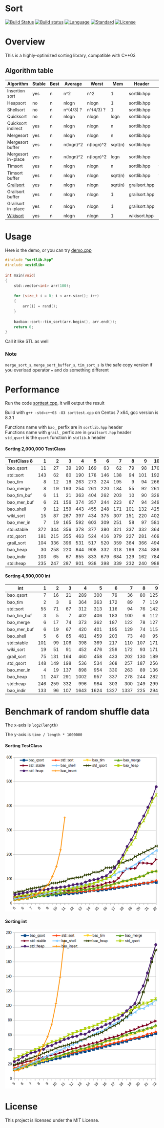 # Sort

[![Build Status](https://travis-ci.org/Baobaobear/sort.svg?branch=master)](https://travis-ci.org/Baobaobear/sort) [![Build status](https://ci.appveyor.com/api/projects/status/wtt8m5ss33jxl3og?svg=true)](https://ci.appveyor.com/project/Baobaobear/sort) [![Language](https://img.shields.io/badge/language-C++-blue.svg)](https://isocpp.org/) [![Standard](https://img.shields.io/badge/C++-03-orange.svg)](https://en.wikipedia.org/wiki/C%2B%2B#Standardization) [![License](https://img.shields.io/badge/license-MIT-blue.svg)](https://opensource.org/licenses/MIT)

# Overview

This is a highly-optimized sorting library, compatible with C++03

## Algorithm table

Algorithm     | Stable|Best|  Average  |   Worst   | Mem | Header | Name |
-------------------|---|---|-----------|-----------|-----|--------| -----|
Insertion sort     |yes| n | n^2       | n^2       | 1   | sortlib.hpp | insert_sort |
Heapsort           |no | n | nlogn     | nlogn     | 1   | sortlib.hpp | heap_sort |
Shellsort          |no | n | n^(4/3) ? | n^(4/3) ? | 1   | sortlib.hpp | shell_sort |
Quicksort          |no | n | nlogn     | nlogn     | logn| sortlib.hpp | quick_sort |
Quicksort indirect |yes| n | nlogn     | nlogn     | n   | sortlib.hpp | indirect_qsort |
Mergesort          |yes| n | nlogn     | nlogn     | n   | sortlib.hpp | merge_sort |
Mergesort buffer   |yes| n | n(logn)^2 |n(logn)^2|sqrt(n)| sortlib.hpp | merge_sort_buffer |
Mergesort in-place |yes| n | n(logn)^2 | n(logn)^2 | logn| sortlib.hpp |merge_sort_in_place|
Timsort            |yes| n | nlogn     | nlogn     | n   | sortlib.hpp | tim_sort |
Timsort buffer     |yes| n | nlogn     | nlogn | sqrt(n) | sortlib.hpp | tim_sort_buffer |
[Grailsort]        |yes| n | nlogn     | nlogn | sqrt(n) | grailsort.hpp | grail_sort |
Grailsort buffer   |yes| n | nlogn     | nlogn | 1       | grailsort.hpp | grail_sort_buffer |
Grailsort in-place |yes| n | nlogn     | nlogn | 1       | grailsort.hpp |grail_sort_in_place|
[Wikisort]         |yes| n | nlogn     | nlogn | 1       | wikisort.hpp | wiki_sort |

# Usage

Here is the demo, or you can try [demo.cpp]

```c
#include "sortlib.hpp"
#include <cstdlib>

int main(void)
{
    std::vector<int> arr(100);

    for (size_t i = 0; i < arr.size(); i++)
    {
        arr[i] = rand();
    }

    baobao::sort::tim_sort(arr.begin(), arr.end());
    return 0;
}
```

Call it like STL as well

### Note
`merge_sort_s`, `merge_sort_buffer_s`, `tim_sort_s` is the safe copy version if you overload operator `=` and do something different

# Performance

Run the code [sorttest.cpp], it will output the result

Build with `g++ -std=c++03 -O3 sorttest.cpp` on Centos 7 x64, gcc version is 8.3.1

Functions name with `bao_` perfix are in `sortlib.hpp` header  
Functions name with `grail_` perfix are in `grailsort.hpp` header  
`std_qsort` is the `qsort` function in `stdlib.h` header

#### Sorting 2,000,000 TestClass

TestClass 8 |  1  |  2  |  3  |  4  |  5  |  6  |  7  |  8  |  9  |  10 |  11 | Avg |
------------|----:|----:|----:|----:|----:|----:|----:|----:|----:|----:|----:|----:|
bao_qsort   |   11|   27|   39|  190|  169|   63|   62|   79|   98|  170|  129|   94|
std::sort   |  143|   62|   80|  190|  178|  146|  138|   94|  101|  192|  144|  133|
bao_tim     |    8|   12|   18|  263|  273|  224|  195|    9|   94|  266|  152|  137|
bao_merge   |    8|   19|  193|  254|  261|  220|  184|   55|   92|  261|  147|  154|
bao_tim_buf |    6|   11|   21|  363|  404|  262|  203|   10|   90|  329|  145|  167|
bao_mer_buf |    6|   21|  156|  374|  357|  244|  223|   67|   94|  349|  145|  185|
bao_shell   |    9|   12|  159|  443|  455|  248|  171|  101|  132|  425|  158|  210|
wiki_sort   |   15|   87|  267|  397|  434|  375|  307|  151|  220|  402|  171|  256|
bao_mer_in  |    7|   19|  165|  592|  603|  309|  251|   58|   97|  581|  216|  263|
std::stable |  372|  344|  356|  378|  377|  380|  321|  337|  332|  364|  182|  340|
std_qsort   |  181|  215|  355|  463|  524|  416|  379|  227|  281|  469|  339|  349|
grail_sort  |  104|  336|  396|  531|  517|  520|  359|  364|  366|  494|  276|  387|
bao_heap    |   30|  258|  220|  844|  908|  332|  318|  199|  234|  889|  200|  402|
bao_indir   |  103|   65|   67|  855|  833|  679|  684|  129|  162|  784|  185|  413|
std::heap   |  235|  247|  287|  901|  938|  398|  339|  232|  240|  988|  274|  461|

#### Sorting 4,500,000 int

int         |  1  |  2  |  3  |  4  |  5  |  6  |  7  |  8  |  9  |  10 |  11 | Avg |
------------|----:|----:|----:|----:|----:|----:|----:|----:|----:|----:|----:|----:|
bao_qsort   |    7|   16|   21|  289|  300|   79|   36|   80|  125|  293|  208|  132|
bao_tim     |    2|    3|    6|  364|  363|  172|   89|    7|  119|  345|  226|  154|
std::sort   |   55|   71|   67|  312|  313|  116|   94|   76|  142|  281|  230|  159|
bao_tim_buf |    3|    5|    7|  402|  406|  183|  100|    6|  112|  390|  238|  168|
bao_merge   |    6|   17|   74|  373|  362|  187|  122|   78|  127|  360|  235|  176|
bao_mer_buf |    6|   19|   67|  420|  401|  195|  129|   74|  115|  391|  247|  187|
bao_shell   |    5|    6|   65|  481|  459|  203|   73|   40|   95|  448|  245|  192|
std::stable |  101|   99|  106|  398|  369|  217|  110|  107|  171|  376|  260|  210|
wiki_sort   |   19|   51|   91|  452|  476|  259|  172|   93|  171|  448|  266|  227|
grail_sort  |   75|  131|  164|  460|  458|  433|  202|  130|  189|  423|  467|  284|
std_qsort   |  148|  149|  198|  536|  534|  368|  257|  187|  256|  515|  408|  323|
bao_mer_in  |    4|   19|  137|  898|  954|  330|  263|   89|  136|  926|  359|  374|
bao_heap    |   11|  247|  291| 1002|  957|  337|  278|  244|  282|  971|  311|  448|
std::heap   |  246|  259|  332|  996|  984|  303|  300|  249|  299|  982|  425|  488|
bao_indir   |  133|   96|  107| 1643| 1624| 1327| 1337|  225|  294| 1486|  357|  784|

# Benchmark of random shuffle data 

The x-axis is `log2(length)`

The y-axis is `time / length * 1000000`

#### Sorting TestClass

[![](img/benchmark_class8.png)](img/benchmark_class8.png)

#### Sorting int

[![](img/benchmark_int.png)](img/benchmark_int.png)



# License

This project is licensed under the MIT License.

[sorttest.cpp]:     sorttest.cpp
[demo.cpp]:         demo.cpp
[Grailsort]:        https://github.com/Mrrl/GrailSort
[Wikisort]:         https://github.com/BonzaiThePenguin/WikiSort
